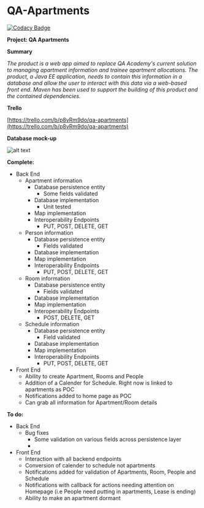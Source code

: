 # QA-Apartments

[![Codacy Badge](https://api.codacy.com/project/badge/Grade/100aaacf33064f878c2c14bb15b99643)](https://www.codacy.com/app/chapmanoo/QA-Apartments?utm_source=github.com&amp;utm_medium=referral&amp;utm_content=chapmanoo/QA-Apartments&amp;utm_campaign=Badge_Grade)

**Project: QA Apartments**

**Summary**

_The product is a web app aimed to replace QA Academy&#39;s current solution to managing apartment information and trainee apartment allocations. The product, a Java EE application, needs to contain this information in a database and allow the user to interact with this data via a web-based front end. Maven has been used to support the building of this product and the contained dependencies._

**Trello**

[https://trello.com/b/p8vRm9do/qa-apartments](https://trello.com/b/p8vRm9do/qa-apartments)

**Database mock-up**

![alt text](https://github.com/chapmanoo/QA-Apartments/blob/master/dbPNG.PNG "Database Mockup IMG")

**Complete:**

- Back End
  - Apartment information
    - Database persistence entity
      - Some fields validated
    - Database implementation
      - Unit tested
    - Map implementation
    - Interoperability Endpoints
      - PUT, POST, DELETE, GET
  - Person information
    - Database persistence entity
      - Fields validated
    - Database implementation
    - Map implementation
    - Interoperability Endpoints
      - PUT, POST, DELETE, GET
  - Room information
    - Database persistence entity
      - Fields validated
    - Database implementation
    - Map implementation
    - Interoperability Endpoints
      - POST, DELETE, GET
  - Schedule information
    - Database persistence entity
      - Field validated
    - Database implementation
    - Map implementation
    - Interoperability Endpoints
      - PUT, POST, DELETE, GET
- Front End
  - Ability to create Apartment, Rooms and People
  - Addition of a Calender for Schedule.  Right now is linked to apartments as POC
  - Notifications added to home page as POC
  - Can grab all information for Apartment/Room details

**To do:**

- Back End
  - Bug fixes
    - Some validation on various fields across persistence layer
    -
- Front End
  - Interaction with all backend endpoints
  - Conversion of calender to schedule not apartments
  - Notifications added for validation of Apartments, Room, People and Schedule
  - Notifications with callback for actions needing attention on Homepage (i.e People need putting in apartments, Lease is  ending)
  - Ability to make an apartment dormant
